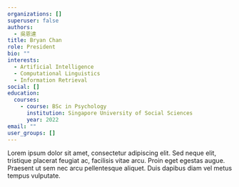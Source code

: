 ```yaml
---
organizations: []
superuser: false
authors:
  - 吳恩達
title: Bryan Chan
role: President
bio: ""
interests:
  - Artificial Intelligence
  - Computational Linguistics
  - Information Retrieval
social: []
education:
  courses:
    - course: BSc in Psychology
      institution: Singapore University of Social Sciences
      year: 2022
email: ""
user_groups: []
---
```

Lorem ipsum dolor sit amet, consectetur adipiscing elit. Sed neque elit, tristique placerat feugiat ac, facilisis vitae arcu. Proin eget egestas augue. Praesent ut sem nec arcu pellentesque aliquet. Duis dapibus diam vel metus tempus vulputate.
